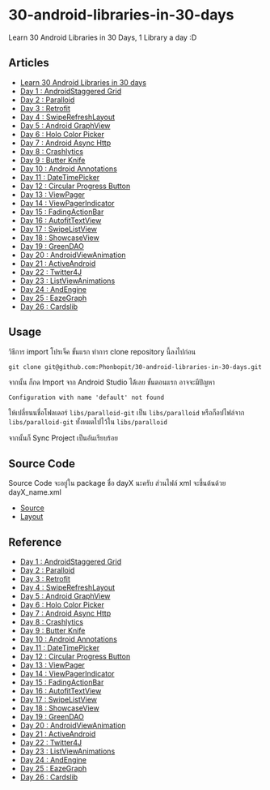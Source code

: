30-android-libraries-in-30-days
===============================

Learn 30 Android Libraries in 30 Days, 1 Library a day :D

## Articles

- [Learn 30 Android Libraries in 30 days](http://devahoy.com/2014/07/30-android-libraries-in-30-days/)
- [Day 1 : AndroidStaggered Grid](http://devahoy.com/2014/07/day-1-android-staggeredgrid/) 
- [Day 2 : Paralloid](http://devahoy.com/2014/07/day-2-learn-paralloid/)
- [Day 3 : Retrofit](http://devahoy.com/2014/07/day-3-learn-retrofit/)
- [Day 4 : SwipeRefreshLayout](http://devahoy.com/2014/07/day-4-learn-swipe-refresh-layout/)
- [Day 5 : Android GraphView](http://devahoy.com/2014/07/day-5-learn-android-graphview/)
- [Day 6 : Holo Color Picker](http://devahoy.com/2014/07/day-6-learn-holo-color-picker/)
- [Day 7 : Android Async Http](http://devahoy.com/2014/07/day-7-learn-android-async-http/)
- [Day 8 : Crashlytics](http://devahoy.com/2014/07/day-8-try-crashlytics/)  
- [Day 9 : Butter Knife](http://devahoy.com/2014/07/day-9-learn-butter-knife/)
- [Day 10 : Android Annotations](http://devahoy.com/2014/07/day-10-learn-android-annotations/)
- [Day 11 : DateTimePicker](http://devahoy.com/2014/07/day-11-learn-datetimepicker/)
- [Day 12 : Circular Progress Button](http://devahoy.com/2014/07/day-12-learn-circular-progress-button/)
- [Day 13 : ViewPager](http://devahoy.com/2014/07/day-13-getting-started-with-view-pager-android/)
- [Day 14 : ViewPagerIndicator](http://devahoy.com/2014/07/day-14-learn-viewpager-indicator/)
- [Day 15 : FadingActionBar](http://devahoy.com/2014/07/day-15-learn-fading-actionbar/)
- [Day 16 : AutofitTextView](http://devahoy.com/2014/07/day-16-try-autofit-textview/)
- [Day 17 : SwipeListView](http://devahoy.com/2014/07/day-17-learn-swipe-listview/)
- [Day 18 : ShowcaseView](http://devahoy.com/2014/07/day-18-learn-showcaseview/)
- [Day 19 : GreenDAO](http://devahoy.com/2014/07/day-19-learn-greendao/)
- [Day 20 : AndroidViewAnimation](http://devahoy.com/2014/07/day-20-learn-android-view-animations/)
- [Day 21 : ActiveAndroid](http://devahoy.com/2014/07/day-21-learn-active-android/)
- [Day 22 : Twitter4J](http://devahoy.com/2014/07/day-22-learn-twitter4j/)
- [Day 23 : ListViewAnimations](http://devahoy.com/2014/08/day-23-learn-listview-animations/)
- [Day 24 : AndEngine](http://devahoy.com/2014/08/day-24-andengine-android-studio/)
- [Day 25 : EazeGraph](http://devahoy.com/2014/08/day-25-learn-eaze-graph/)
- [Day 26 : Cardslib](http://devahoy.com/2014/08/day-26-learn-cardslib/)

## Usage

วิธีการ import โปรเจ็ค ขั้นแรก ทำการ clone repository นี้ลงไปก่อน

    git clone git@github.com:Phonbopit/30-android-libraries-in-30-days.git

จากนั้น ก็กด Import จาก Android Studio ได้้เลย ขั้นตอนแรก อาจจะมีปัญหา 

    Configuration with name 'default' not found

ให้เปลี่ยนนชื่อโฟลเดอร์ `libs/paralloid-git` เป็น `libs/paralloid` หรือก็อปไฟล์จาก `libs/paralloid-git` ทั้งหมดไปไว้ใน `libs/paralloid` 

จากนั้นก็ Sync Project เป็นอันเรียบร้อย

## Source Code

Source Code จะอยู่ใน package ชื่อ dayX นะครับ  ส่วนไฟล์ xml จะขึ้นต้นด้วย dayX_name.xml


- [Source](app/src/main/java/com/devahoy/learn30androidlibraries)
- [Layout](https://github.com/Phonbopit/30-android-libraries-in-30-days/tree/master/app/src/main/res/layout)


## Reference

- [Day 1 : AndroidStaggered Grid](https://github.com/etsy/AndroidStaggeredGrid) 
- [Day 2 : Paralloid](https://github.com/chrisjenx/Paralloid)
- [Day 3 : Retrofit](http://square.github.io/retrofit/)
- [Day 4 : SwipeRefreshLayout](https://developer.android.com/reference/android/support/v4/widget/SwipeRefreshLayout.html)
- [Day 5 : Android GraphView](http://android-graphview.org/)
- [Day 6 : Holo Color Picker](https://github.com/LarsWerkman/HoloColorPicker)
- [Day 7 : Android Async Http](http://loopj.com/android-async-http/)
- [Day 8 : Crashlytics](https://try.crashlytics.com/)  
- [Day 9 : Butter Knife](http://jakewharton.github.io/butterknife/)
- [Day 10 : Android Annotations](http://androidannotations.org/)
- [Day 11 : DateTimePicker](https://github.com/flavienlaurent/datetimepicker)
- [Day 12 : Circular Progress Button](https://github.com/dmytrodanylyk/circular-progress-button)
- [Day 13 : ViewPager](http://developer.android.com/reference/android/support/v4/view/ViewPager.html)
- [Day 14 : ViewPagerIndicator](http://viewpagerindicator.com/)
- [Day 15 : FadingActionBar](https://github.com/ManuelPeinado/FadingActionBar)
- [Day 16 : AutofitTextView](https://github.com/grantland/android-autofittextview)
- [Day 17 : SwipeListView](https://github.com/47deg/android-swipelistview)
- [Day 18 : ShowcaseView](https://github.com/amlcurran/ShowcaseView)
- [Day 19 : GreenDAO](http://greendao-orm.com/)
- [Day 20 : AndroidViewAnimation](https://github.com/daimajia/AndroidViewAnimations)
- [Day 21 : ActiveAndroid](www.activeandroid.com/)
- [Day 22 : Twitter4J](http://twitter4j.org/en/index.html)
- [Day 23 : ListViewAnimations](https://github.com/nhaarman/ListViewAnimations)
- [Day 24 : AndEngine](www.andengine.org/)
- [Day 25 : EazeGraph](https://github.com/blackfizz/EazeGraph)
- [Day 26 : Cardslib](https://github.com/gabrielemariotti/cardslib)